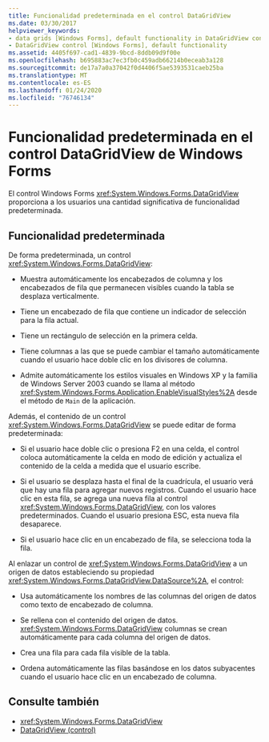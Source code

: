 ```yaml
---
title: Funcionalidad predeterminada en el control DataGridView
ms.date: 03/30/2017
helpviewer_keywords:
- data grids [Windows Forms], default functionality in DataGridView control
- DataGridView control [Windows Forms], default functionality
ms.assetid: 4405f697-cad1-4839-9bcd-8ddb09d9f00e
ms.openlocfilehash: b695883ac7ec3fb0c459adb66214b0eceab3a128
ms.sourcegitcommit: de17a7a0a37042f0d4406f5ae5393531caeb25ba
ms.translationtype: MT
ms.contentlocale: es-ES
ms.lasthandoff: 01/24/2020
ms.locfileid: "76746134"
---
```

# <a name="default-functionality-in-the-windows-forms-datagridview-control"></a>Funcionalidad predeterminada en el control DataGridView de Windows Forms
El control Windows Forms <xref:System.Windows.Forms.DataGridView> proporciona a los usuarios una cantidad significativa de funcionalidad predeterminada.  
  
## <a name="default-functionality"></a>Funcionalidad predeterminada  
 De forma predeterminada, un control <xref:System.Windows.Forms.DataGridView>:  
  
- Muestra automáticamente los encabezados de columna y los encabezados de fila que permanecen visibles cuando la tabla se desplaza verticalmente.  
  
- Tiene un encabezado de fila que contiene un indicador de selección para la fila actual.  
  
- Tiene un rectángulo de selección en la primera celda.  
  
- Tiene columnas a las que se puede cambiar el tamaño automáticamente cuando el usuario hace doble clic en los divisores de columna.  
  
- Admite automáticamente los estilos visuales en Windows XP y la familia de Windows Server 2003 cuando se llama al método <xref:System.Windows.Forms.Application.EnableVisualStyles%2A> desde el método de `Main` de la aplicación.  
  
 Además, el contenido de un control <xref:System.Windows.Forms.DataGridView> se puede editar de forma predeterminada:  
  
- Si el usuario hace doble clic o presiona F2 en una celda, el control coloca automáticamente la celda en modo de edición y actualiza el contenido de la celda a medida que el usuario escribe.  
  
- Si el usuario se desplaza hasta el final de la cuadrícula, el usuario verá que hay una fila para agregar nuevos registros. Cuando el usuario hace clic en esta fila, se agrega una nueva fila al control <xref:System.Windows.Forms.DataGridView>, con los valores predeterminados. Cuando el usuario presiona ESC, esta nueva fila desaparece.  
  
- Si el usuario hace clic en un encabezado de fila, se selecciona toda la fila.  
  
 Al enlazar un control de <xref:System.Windows.Forms.DataGridView> a un origen de datos estableciendo su propiedad <xref:System.Windows.Forms.DataGridView.DataSource%2A>, el control:  
  
- Usa automáticamente los nombres de las columnas del origen de datos como texto de encabezado de columna.  
  
- Se rellena con el contenido del origen de datos. <xref:System.Windows.Forms.DataGridView> columnas se crean automáticamente para cada columna del origen de datos.  
  
- Crea una fila para cada fila visible de la tabla.  
  
- Ordena automáticamente las filas basándose en los datos subyacentes cuando el usuario hace clic en un encabezado de columna.  
  
## <a name="see-also"></a>Consulte también

- <xref:System.Windows.Forms.DataGridView>
- [DataGridView (control)](datagridview-control-windows-forms.md)
